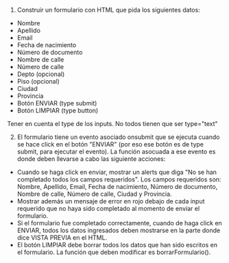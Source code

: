 1. Construir un formulario con HTML que pida los siguientes datos:
* Nombre
* Apellido
* Email
* Fecha de nacimiento
* Número de documento
* Nombre de calle
* Número de calle
* Depto (opcional)
* Piso (opcional)
* Ciudad
* Provincia
* Botón ENVIAR (type submit)
* Botón LIMPIAR (type button)

Tener en cuenta el type de los inputs. No todos tienen que ser type="text"

2. El formulario tiene un evento asociado onsubmit que se ejecuta cuando se hace click en el botón "ENVIAR" (por eso ese botón es de type submit, para ejecutar el evento). La función asocuada a ese evento es donde deben llevarse a cabo las siguiente acciones:

* Cuando se haga click en enviar, mostrar un alerts que diga "No se han completado todos los campos requeridos". Los campos requeridos son: Nombre, Apellido, Email, Fecha de nacimiento, Número de documento, Nombre de calle, Número de calle, Ciudad y Provincia.
* Mostrar además un mensaje de error en rojo debajo de cada input requerido que no haya sido completado al momento de enviar el formulario.
* Si el formulario fue completado correctamente, cuando de haga click en ENVIAR, todos los datos ingresados deben mostrarse en la parte donde dice VISTA PREVIA en el HTML.
* El botón LIMPIAR debe borrar todos los datos que han sido escritos en el formulario. La función que deben modificar es borrarFormulario().